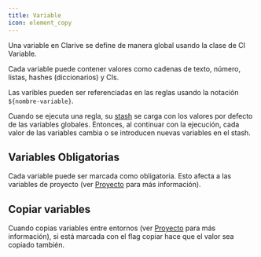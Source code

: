 ```yaml
---
title: Variable
icon: element_copy
---
```


Una variable en Clarive se define de manera global usando la clase de CI Variable.

Cada variable puede contener valores como cadenas de texto, número, listas, hashes (diccionarios) y CIs.

Las varibles pueden ser referenciadas en las reglas usando la notación `${nombre-variable}`.

Cuando se ejecuta una regla, su [stash](concepts/stash) se carga con los valores por defecto
de las variables globales. Entonces, al continuar con la ejecución, cada valor de las variables
cambia o se introducen nuevas variables en el stash.

## Variables Obligatorias

Cada variable puede ser marcada como obligatoria. Esto afecta a las variables de proyecto
 (ver [Proyecto](concepts/project) para más información).

## Copiar variables

Cuando copias variables entre entornos (ver [Proyecto](concepts/project) para más información), si está
marcada con el flag copiar hace que el valor sea copiado también.
